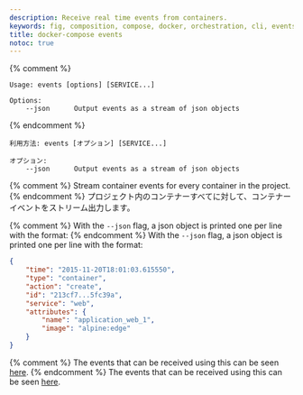 ```yaml
---
description: Receive real time events from containers.
keywords: fig, composition, compose, docker, orchestration, cli, events
title: docker-compose events
notoc: true
---
```


{% comment %}
```
Usage: events [options] [SERVICE...]

Options:
    --json      Output events as a stream of json objects
```
{% endcomment %}
```
利用方法: events [オプション] [SERVICE...]

オプション:
    --json      Output events as a stream of json objects
```

{% comment %}
Stream container events for every container in the project.
{% endcomment %}
プロジェクト内のコンテナーすべてに対して、コンテナーイベントをストリーム出力します。

{% comment %}
With the `--json` flag, a json object is printed one per line with the
format:
{% endcomment %}
With the `--json` flag, a json object is printed one per line with the
format:

```json
{
    "time": "2015-11-20T18:01:03.615550",
    "type": "container",
    "action": "create",
    "id": "213cf7...5fc39a",
    "service": "web",
    "attributes": {
        "name": "application_web_1",
        "image": "alpine:edge"
    }
}
```

{% comment %}
The events that can be received using this can be seen [here](../../engine/reference/commandline/events.md#object-types).
{% endcomment %}
The events that can be received using this can be seen [here](../../engine/reference/commandline/events.md#object-types).
